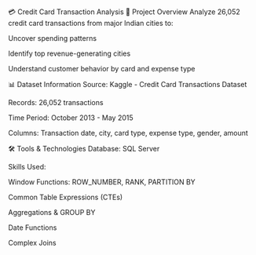 💳 Credit Card Transaction Analysis
🚀 Project Overview
Analyze 26,052 credit card transactions from major Indian cities to:

Uncover spending patterns

Identify top revenue-generating cities

Understand customer behavior by card and expense type

📊 Dataset Information
Source: Kaggle - Credit Card Transactions Dataset

Records: 26,052 transactions

Time Period: October 2013 - May 2015

Columns: Transaction date, city, card type, expense type, gender, amount

🛠️ Tools & Technologies
Database: SQL Server

Skills Used:

Window Functions: ROW_NUMBER, RANK, PARTITION BY

Common Table Expressions (CTEs)

Aggregations & GROUP BY

Date Functions

Complex Joins
